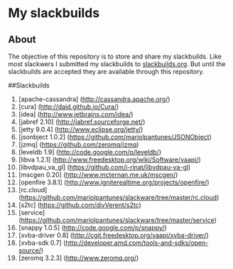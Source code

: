 # My slackbuilds
## About

The objective of this repository is to store and share my slackbuilds.
Like most slackwers I submitted my slackbuilds to [slackbuilds.org](http://slackbuilds.org/).
But until the slackbuilds are accepted they are available through this repository.

##Slackbuilds
1. [apache-cassandra] (http://cassandra.apache.org/)
1. [cura] (http://daid.github.io/Cura/)
3. [idea] (http://www.jetbrains.com/idea/)
2. [jabref 2.10] (http://jabref.sourceforge.net/)
3. [jetty 9.0.4] (http://www.eclipse.org/jetty/)
4. [jsonbject 1.0.2] (https://github.com/mariolpantunes/JSONObject)
5. [jzmq] (https://github.com/zeromq/jzmq)
6. [leveldb 1.9] (http://code.google.com/p/leveldb/)
7. [libva 1.2.1] (http://www.freedesktop.org/wiki/Software/vaapi/)
8. [libvdpau_va_gl] (https://github.com/i-rinat/libvdpau-va-gl)
9. [mscgen 0.20] (http://www.mcternan.me.uk/mscgen/)
10. [openfire 3.8.1] (http://www.igniterealtime.org/projects/openfire/)
11. [rc.cloud] (https://github.com/mariolpantunes/slackware/tree/master/rc.cloud)
12. [s2tc] (https://github.com/divVerent/s2tc)
13. [service] (https://github.com/mariolpantunes/slackware/tree/master/service)
14. [snappy 1.0.5] (http://code.google.com/p/snappy/)
15. [xvba-driver 0.8] (http://cgit.freedesktop.org/vaapi/xvba-driver/)
16. [xvba-sdk 0.7] (http://developer.amd.com/tools-and-sdks/open-source/)
17. [zeromq 3.2.3] (http://www.zeromq.org/)
